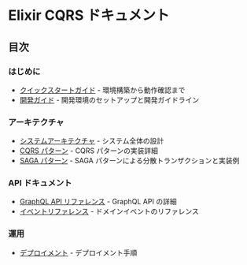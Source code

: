 # Elixir CQRS ドキュメント

## 目次

### はじめに

- [クイックスタートガイド](./QUICK_START.md) - 環境構築から動作確認まで
- [開発ガイド](./DEVELOPMENT.md) - 開発環境のセットアップと開発ガイドライン

### アーキテクチャ

- [システムアーキテクチャ](./ARCHITECTURE.md) - システム全体の設計
- [CQRS パターン](./CQRS.md) - CQRS パターンの実装詳細
- [SAGA パターン](./SAGA.md) - SAGA パターンによる分散トランザクションと実装例

### API ドキュメント

- [GraphQL API リファレンス](./API_GRAPHQL.md) - GraphQL API の詳細
- [イベントリファレンス](./EVENTS.md) - ドメインイベントのリファレンス

### 運用

- [デプロイメント](./DEPLOYMENT.md) - デプロイメント手順
